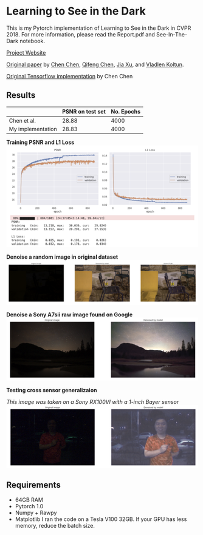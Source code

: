 # Learning to See in the Dark
This is my Pytorch implementation of Learning to See in the Dark in CVPR 2018. For more information, please read the Report.pdf and See-In-The-Dark notebook.

[Project Website](http://web.engr.illinois.edu/~cchen156/SID.html)

[Original paper](http://cchen156.web.engr.illinois.edu/paper/18CVPR_SID.pdf) by [Chen Chen](http://cchen156.web.engr.illinois.edu/), [Qifeng Chen](http://cqf.io/), [Jia Xu](http://pages.cs.wisc.edu/~jiaxu/), and [Vladlen Koltun](http://vladlen.info/).

[Original Tensorflow implementation](https://github.com/cchen156/Learning-to-See-in-the-Dark) by Chen Chen

## Results
|                   | PSNR on test set | No. Epochs |
|-------------------|------------------|------------|
| Chen et al.       | 28.88            | 4000       |
| My implementation | 28.83            | 4000       |

**Training PSNR and L1 Loss**
![Training PSNR and L1 Loss](figures/training.png)

**Denoise a random image in original dataset**
![Denoise a random image in original dataset](figures/result1.png)


**Denoise a Sony A7sii raw image found on Google**
![Denoise a random image in original dataset](figures/result2.png)

**Testing cross sensor generalizaion**

*This image was taken on a Sony RX100VI with a 1-inch Bayer sensor*
![Cross Sensor](figures/result3.png)



## Requirements
- 64GB RAM
- Pytorch 1.0
- Numpy + Rawpy
- Matplotlib
I ran the code on a Tesla V100 32GB. If your GPU has less memory, reduce the batch size.
